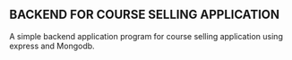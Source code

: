 ## BACKEND FOR COURSE SELLING APPLICATION
A simple backend application program for course selling application using express and Mongodb.

